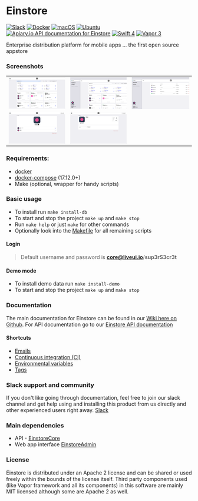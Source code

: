 # Einstore

[![Slack](https://img.shields.io/badge/join-slack-745EAF.svg?style=flat)](https://bit.ly/2UkyFO8)
[![Docker](https://img.shields.io/badge/docker-enabled-blue.svg?style=flat)](https://hub.docker.com/u/einstore)
[![macOS](https://img.shields.io/badge/macOS-10.13-ff0000.svg?style=flat)](https://github.com/Einstore/Einstore)
[![Ubuntu](https://img.shields.io/badge/Ubuntu-18.04%20LTS-D95E33.svg?style=flat)](https://www.ubuntu.com/download/server)
[![Apiary.io API documentation for Einstore](https://img.shields.io/badge/docs-API-02BFF4.svg?style=flat)](https://boost.docs.apiary.io)
[![Swift 4](https://img.shields.io/badge/swift-4.1-orange.svg?style=flat)](http://swift.org)
[![Vapor 3](https://img.shields.io/badge/vapor-3.0-blue.svg?style=flat)](https://vapor.codes)

Enterprise distribution platform for mobile apps ... the first open source appstore

### Screenshots
<table>
  <tr>
    <td><img src="/Screenshots/Admin/screen1.png?raw=true" /></td>
    <td><img src="/Screenshots/Admin/screen2.png?raw=true" /></td>
    <td><img src="/Screenshots/Admin/screen3.png?raw=true" /></td>
  </tr>
  <tr>
    <td><img src="/Screenshots/Admin/screen4.png?raw=true" /></td>
    <td><img src="/Screenshots/Admin/screen5.png?raw=true" /></td>
    <td>&nbsp;</td>
  </tr>
</table>
  
### Requirements:

- [docker](https://www.docker.com/products/docker-desktop)
- [docker-compose](https://docs.docker.com/compose/install/) (17.12.0+)
- Make (optional, wrapper for handy scripts)

### Basic usage

- To install run `make install-db`
- To start and stop the project `make up` and `make stop`
- Run `make help` or just `make` for other commands
- Optionally look into the [Makefile](https://github.com/Einstore/Einstore/blob/master/Makefile) for all remaining scripts

#### Login

> Default username and password is **core@liveui.io**/**sup3rS3cr3t**

#### Demo mode

- To install demo data run `make install-demo`
- To start and stop the project `make up` and `make stop`


### Documentation

The main documentation for Einstore can be found in our [Wiki here on Github](https://github.com/Einstore/Einstore/wiki). For API documentation go to our [Einstore API documentation](https://boost.docs.apiary.io)

#### Shortcuts
* [Emails](https://github.com/Einstore/Einstore/wiki/Configure-email)
* [Continuous integration (CI)](https://github.com/Einstore/Einstore/wiki/Continuous-integrations)
* [Environmental variables](https://github.com/Einstore/Einstore/wiki/Environmental-variables)
* [Tags](https://github.com/Einstore/Einstore/wiki/Tags)

### Slack support and community

If you don't like going through documentation, feel free to join our slack channel and get help using and installing this product from us directly and other experienced users right away. [Slack](https://bit.ly/2UkyFO8)

### Main dependencies

- API - [EinstoreCore](https://github.com/Einstore/EinstoreCore)
- Web app interface [EinstoreAdmin](https://github.com/Einstore/EinstoreAdmin)

### License

Einstore is distributed under an Apache 2 license and can be shared or used freely within the bounds of the license itself.
Third party components used (like Vapor framework and all its components) in this software are mainly MIT licensed although some are Apache 2 as well.
